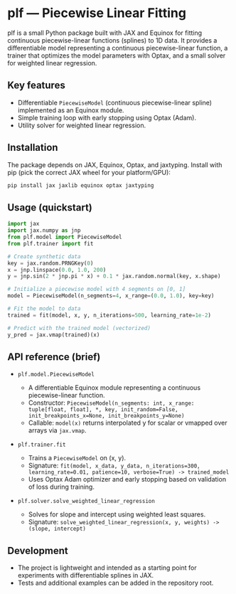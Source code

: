 # plf — Piecewise Linear Fitting

plf is a small Python package built with JAX and Equinox for fitting continuous piecewise-linear functions (splines) to 1D data. It provides a differentiable model representing a continuous piecewise-linear function, a trainer that optimizes the model parameters with Optax, and a small solver for weighted linear regression.

## Key features

- Differentiable `PiecewiseModel` (continuous piecewise-linear spline) implemented as an Equinox module.
- Simple training loop with early stopping using Optax (Adam).
- Utility solver for weighted linear regression.

## Installation

The package depends on JAX, Equinox, Optax, and jaxtyping. Install with pip (pick the correct JAX wheel for your platform/GPU):

```bash
pip install jax jaxlib equinox optax jaxtyping
```

## Usage (quickstart)

```python
import jax
import jax.numpy as jnp
from plf.model import PiecewiseModel
from plf.trainer import fit

# Create synthetic data
key = jax.random.PRNGKey(0)
x = jnp.linspace(0.0, 1.0, 200)
y = jnp.sin(2 * jnp.pi * x) + 0.1 * jax.random.normal(key, x.shape)

# Initialize a piecewise model with 4 segments on [0, 1]
model = PiecewiseModel(n_segments=4, x_range=(0.0, 1.0), key=key)

# Fit the model to data
trained = fit(model, x, y, n_iterations=500, learning_rate=1e-2)

# Predict with the trained model (vectorized)
y_pred = jax.vmap(trained)(x)
```



## API reference (brief)

- `plf.model.PiecewiseModel`
  - A differentiable Equinox module representing a continuous piecewise-linear function.
  - Constructor: `PiecewiseModel(n_segments: int, x_range: tuple[float, float], *, key, init_random=False, init_breakpoints_x=None, init_breakpoints_y=None)`
  - Callable: `model(x)` returns interpolated y for scalar or vmapped over arrays via `jax.vmap`.

- `plf.trainer.fit`
  - Trains a `PiecewiseModel` on (x, y).
  - Signature: `fit(model, x_data, y_data, n_iterations=300, learning_rate=0.01, patience=10, verbose=True) -> trained_model`
  - Uses Optax Adam optimizer and early stopping based on validation of loss during training.

- `plf.solver.solve_weighted_linear_regression`
  - Solves for slope and intercept using weighted least squares.
  - Signature: `solve_weighted_linear_regression(x, y, weights) -> (slope, intercept)`

## Development

- The project is lightweight and intended as a starting point for experiments with differentiable splines in JAX.
- Tests and additional examples can be added in the repository root.

